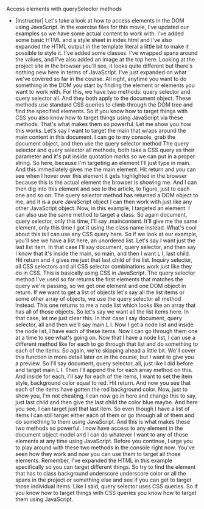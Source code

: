 Access elements with querySelector methods
- [Instructor] Let's take a look at how to access elements in the DOM using JavaScript. In the exercise files for this movie, I've updated our examples so we have some actual content to work with. I've added some basic HTML and a style sheet in index.html and I've also expanded the HTML output in the template literal a little bit to make it possible to style it. I've added some classes. I've wrapped spans around the values, and I've also added an image at the top here. Looking at the project site in the browser you'll see, it looks quite different but there's nothing new here in terms of JavaScript. I've just expanded on what we've covered so far in the course. All right, anytime you want to do something in the DOM you start by finding the element or elements you want to work with. For this, we have two methods: query selector and query selector all. And they both apply to the document object. These methods use standard CSS queries to climb through the DOM tree and find the specified elements. So if you know how to target things with CSS you also know how to target things using JavaScript via these methods. That's what makes them so powerful. Let me show you how this works. Let's say I want to target the main that wraps around the main content in this document. I can go to my console, grab the document object, and then use the query selector method The query selector and query selector all methods, both take a CSS query as their parameter and it's put inside quotation marks so we can put in a proper string. So here, because I'm targeting an element I'll just type in main. And this immediately gives me the main element. Hit return and you can see when I hover over this element it gets highlighted in the browser because this is the actual element the browser is showing me. And I can then dig into this element and see to the article, to figure, just to each one and so on. The query selector method has returned a DOM object to me, and it is a pure JavaScript object I can then work with just like any other JavaScript object. Now, in this example, I targeted an element. I can also use the same method to target a class. So again document, query selector, only this time, I'll say .maincontent. It'll give me the same element, only this time I got it using the class name instead. What's cool about this is I can use any CSS query here. So if we look at our example, you'll see we have a list here, an unordered list. Let's say I want just the last list item. In that case I'll say document, query selector, and then say I know that it's inside the main, so main, and then I want L I, last child. Hit return and it gives me just that last child of the list. Inquiry selector, all CSS selectors and all CSS selector combinations work just like they do in CSS. This is basically using CSS in JavaScript. The query selector method I've used so far returns the first elements that matches the query we're passing, so we get one element and one DOM object in return. If we want to get a list of objects let's say all the list items or some other array of objects, we use the query selector all method instead. This one returns to me a node list which looks like an array that has all of those objects. So let's say we want all the list items here. In that case, let me just clear this. In that case I say document, query selector, all and then we'll say main L I. Now I get a node list and inside the node list, I have each of these items. Now I can go through them one at a time to see what's going on. Now that I have a node list, I can use a different method like for each to go through that list and do something to each of the items. So again, we're skipping ahead a little bit. We'll cover this function in more detail later on in the course, but I want to give you a preview. So I'll say document, query selector, all, just like I did before and target main L I. Then I'll append the for each array method on this. And inside for each, I'll say for each of the items, I want to set the item style, background color equal to red. Hit return. And now you see that each of the items have gotten the red background color. Now, just to show you, I'm not cheating, I can now go in here and change this to say, just last child and then give the last child the color blue maybe. And here you see, I can target just that last item. So even though I have a list of items I can still target either each of them or go through all of them and do something to them using JavaScript. And this is what makes these two methods so powerful. I now have access to any element in the document object model and I can do whatever I want to any of those elements at any time using JavaScript. Before you continue, I urge you to play around with these two methods in the console right now. You've seen how they work and now you can use them to target all those elements. Remember, I've expanded the HTML in this example specifically so you can target different things. So try to find the element that has to class background underscore underscore color or all the spans in the project or something else and see if you can get to target those individual items. Like I said, query selector uses CSS queries. So if you know how to target things with CSS queries you know how to target them using JavaScript.